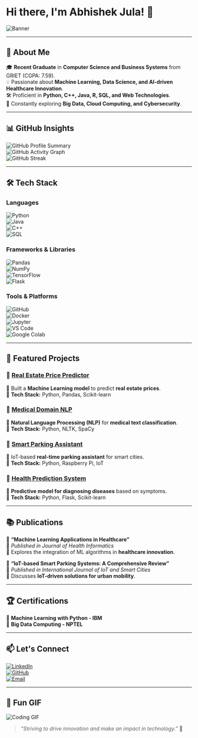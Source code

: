 # Hi there, I'm Abhishek Jula! 👋

![Banner](https://via.placeholder.com/1200x300.png?text=Welcome+to+My+Profile)

---

## 🚀 About Me

🎓 **Recent Graduate** in **Computer Science and Business Systems** from GRIET (CGPA: 7.59).  
💡 Passionate about **Machine Learning, Data Science, and AI-driven Healthcare Innovation**.  
🛠️ Proficient in **Python, C++, Java, R, SQL, and Web Technologies**.  
🌱 Constantly exploring **Big Data, Cloud Computing, and Cybersecurity**.

---

## 📊 GitHub Insights  
![GitHub Profile Summary](https://github-profile-summary-cards.vercel.app/api/cards/profile-details?username=ABHISHEKJULA07&theme=radical)  
![GitHub Activity Graph](https://github-readme-activity-graph.vercel.app/graph?username=ABHISHEKJULA07&theme=radical)  
![GitHub Streak](https://github-readme-streak-stats.herokuapp.com/?user=ABHISHEKJULA07&theme=radical)  

---

## 🛠️ Tech Stack

### **Languages**  
![Python](https://img.shields.io/badge/-Python-3776AB?logo=python&logoColor=white&style=for-the-badge)  
![Java](https://img.shields.io/badge/-Java-007396?logo=java&logoColor=white&style=for-the-badge)  
![C++](https://img.shields.io/badge/-C++-00599C?logo=c%2B%2B&logoColor=white&style=for-the-badge)  
![SQL](https://img.shields.io/badge/-SQL-4479A1?logo=postgresql&logoColor=white&style=for-the-badge)  

### **Frameworks & Libraries**  
![Pandas](https://img.shields.io/badge/-Pandas-150458?logo=pandas&logoColor=white&style=for-the-badge)  
![NumPy](https://img.shields.io/badge/-NumPy-013243?logo=numpy&logoColor=white&style=for-the-badge)  
![TensorFlow](https://img.shields.io/badge/-TensorFlow-FF6F00?logo=tensorflow&logoColor=white&style=for-the-badge)  
![Flask](https://img.shields.io/badge/-Flask-000000?logo=flask&logoColor=white&style=for-the-badge)  

### **Tools & Platforms**  
![GitHub](https://img.shields.io/badge/-GitHub-181717?logo=github&logoColor=white&style=for-the-badge)  
![Docker](https://img.shields.io/badge/-Docker-2496ED?logo=docker&logoColor=white&style=for-the-badge)  
![Jupyter](https://img.shields.io/badge/-Jupyter-F37626?logo=jupyter&logoColor=white&style=for-the-badge)  
![VS Code](https://img.shields.io/badge/-VS%20Code-007ACC?logo=visualstudiocode&logoColor=white&style=for-the-badge)  
![Google Colab](https://img.shields.io/badge/-Google%20Colab-F9AB00?logo=googlecolab&logoColor=white&style=for-the-badge)  

---

## 📂 Featured Projects

### 🚀 [Real Estate Price Predictor](https://github.com/ABHISHEKJULA07/real-estate-predictor)
🔹 Built a **Machine Learning model** to predict **real estate prices**.  
🔹 **Tech Stack:** Python, Pandas, Scikit-learn  

### 🏥 [Medical Domain NLP](https://github.com/ABHISHEKJULA07/medical-nlp)
🔹 **Natural Language Processing (NLP)** for **medical text classification**.  
🔹 **Tech Stack:** Python, NLTK, SpaCy  

### 🚗 [Smart Parking Assistant](https://github.com/ABHISHEKJULA07/parking-assistant)
🔹 IoT-based **real-time parking assistant** for smart cities.  
🔹 **Tech Stack:** Python, Raspberry Pi, IoT  

### 🏥 [Health Prediction System](https://github.com/ABHISHEKJULA07/health-prediction)
🔹 **Predictive model for diagnosing diseases** based on symptoms.  
🔹 **Tech Stack:** Python, Flask, Scikit-learn  

---

## 📚 Publications

📄 **“Machine Learning Applications in Healthcare”**  
🔹 *Published in Journal of Health Informatics*  
🔹 Explores the integration of ML algorithms in **healthcare innovation**.

📄 **“IoT-based Smart Parking Systems: A Comprehensive Review”**  
🔹 *Published in International Journal of IoT and Smart Cities*  
🔹 Discusses **IoT-driven solutions for urban mobility**.

---

## 🏆 Certifications

📜 **Machine Learning with Python - IBM**  
📜 **Big Data Computing - NPTEL**  

---

## 📫 Let's Connect

[![LinkedIn](https://img.shields.io/badge/LinkedIn-0077B5?logo=linkedin&logoColor=white&style=for-the-badge)](https://www.linkedin.com/in/abhishekjula)  
[![GitHub](https://img.shields.io/badge/GitHub-181717?logo=github&logoColor=white&style=for-the-badge)](https://github.com/ABHISHEKJULA07)  
[![Email](https://img.shields.io/badge/Email-abhishekjula018@gmail.com-D14836?logo=gmail&logoColor=white&style=for-the-badge)](mailto:abhishekjula018@gmail.com)  

---

## 🎨 Fun GIF
![Coding GIF](https://media.giphy.com/media/xT9IgzoKnwFNmISR8I/giphy.gif)  

> *“Striving to drive innovation and make an impact in technology.”* 🚀

